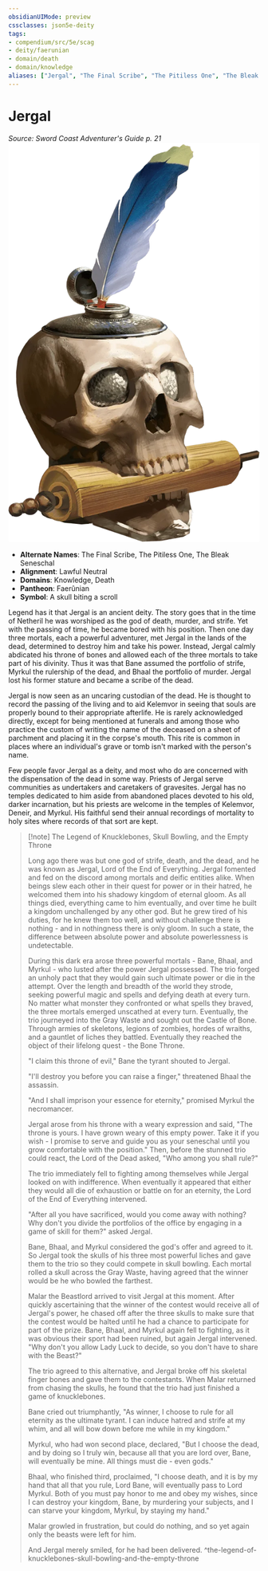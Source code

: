 ```yaml
---
obsidianUIMode: preview
cssclasses: json5e-deity
tags:
- compendium/src/5e/scag
- deity/faerunian
- domain/death
- domain/knowledge
aliases: ["Jergal", "The Final Scribe", "The Pitiless One", "The Bleak Seneschal"]
---
```

# Jergal
*Source: Sword Coast Adventurer's Guide p. 21* 
![](z_compendium/deities/img/scag-symbol-of-jergal.webp#symbol)

- **Alternate Names**: The Final Scribe, The Pitiless One, The Bleak Seneschal
- **Alignment**: Lawful Neutral
- **Domains**: Knowledge, Death
- **Pantheon**: Faerûnian
- **Symbol**: A skull biting a scroll

Legend has it that Jergal is an ancient deity. The story goes that in the time of Netheril he was worshiped as the god of death, murder, and strife. Yet with the passing of time, he became bored with his position. Then one day three mortals, each a powerful adventurer, met Jergal in the lands of the dead, determined to destroy him and take his power. Instead, Jergal calmly abdicated his throne of bones and allowed each of the three mortals to take part of his divinity. Thus it was that Bane assumed the portfolio of strife, Myrkul the rulership of the dead, and Bhaal the portfolio of murder. Jergal lost his former stature and became a scribe of the dead.

Jergal is now seen as an uncaring custodian of the dead. He is thought to record the passing of the living and to aid Kelemvor in seeing that souls are properly bound to their appropriate afterlife. He is rarely acknowledged directly, except for being mentioned at funerals and among those who practice the custom of writing the name of the deceased on a sheet of parchment and placing it in the corpse's mouth. This rite is common in places where an individual's grave or tomb isn't marked with the person's name.

Few people favor Jergal as a deity, and most who do are concerned with the dispensation of the dead in some way. Priests of Jergal serve communities as undertakers and caretakers of gravesites. Jergal has no temples dedicated to him aside from abandoned places devoted to his old, darker incarnation, but his priests are welcome in the temples of Kelemvor, Deneir, and Myrkul. His faithful send their annual recordings of mortality to holy sites where records of that sort are kept.

> [!note] The Legend of Knucklebones, Skull Bowling, and the Empty Throne
> 
> Long ago there was but one god of strife, death, and the dead, and he was known as Jergal, Lord of the End of Everything. Jergal fomented and fed on the discord among mortals and deific entities alike. When beings slew each other in their quest for power or in their hatred, he welcomed them into his shadowy kingdom of eternal gloom. As all things died, everything came to him eventually, and over time he built a kingdom unchallenged by any other god. But he grew tired of his duties, for he knew them too well, and without challenge there is nothing - and in nothingness there is only gloom. In such a state, the difference between absolute power and absolute powerlessness is undetectable.
> 
> During this dark era arose three powerful mortals - Bane, Bhaal, and Myrkul - who lusted after the power Jergal possessed. The trio forged an unholy pact that they would gain such ultimate power or die in the attempt. Over the length and breadth of the world they strode, seeking powerful magic and spells and defying death at every turn. No matter what monster they confronted or what spells they braved, the three mortals emerged unscathed at every turn. Eventually, the trio journeyed into the Gray Waste and sought out the Castle of Bone. Through armies of skeletons, legions of zombies, hordes of wraiths, and a gauntlet of liches they battled. Eventually they reached the object of their lifelong quest - the Bone Throne.
> 
> "I claim this throne of evil," Bane the tyrant shouted to Jergal.
> 
> "I'll destroy you before you can raise a finger," threatened Bhaal the assassin.
> 
> "And I shall imprison your essence for eternity," promised Myrkul the necromancer.
> 
> Jergal arose from his throne with a weary expression and said, "The throne is yours. I have grown weary of this empty power. Take it if you wish - l promise to serve and guide you as your seneschal until you grow comfortable with the position." Then, before the stunned trio could react, the Lord of the Dead asked, "Who among you shall rule?"
> 
> The trio immediately fell to fighting among themselves while Jergal looked on with indifference. When eventually it appeared that either they would all die of exhaustion or battle on for an eternity, the Lord of the End of Everything intervened.
> 
> "After all you have sacrificed, would you come away with nothing? Why don't you divide the portfolios of the office by engaging in a game of skill for them?" asked Jergal.
> 
> Bane, Bhaal, and Myrkul considered the god's offer and agreed to it. So Jergal took the skulls of his three most powerful liches and gave them to the trio so they could compete in skull bowling. Each mortal rolled a skull across the Gray Waste, having agreed that the winner would be he who bowled the farthest.
> 
> Malar the Beastlord arrived to visit Jergal at this moment. After quickly ascertaining that the winner of the contest would receive all of Jergal's power, he chased off after the three skulls to make sure that the contest would be halted until he had a chance to participate for part of the prize. Bane, Bhaal, and Myrkul again fell to fighting, as it was obvious their sport had been ruined, but again Jergal intervened. "Why don't you allow Lady Luck to decide, so you don't have to share with the Beast?"
> 
> The trio agreed to this alternative, and Jergal broke off his skeletal finger bones and gave them to the contestants. When Malar returned from chasing the skulls, he found that the trio had just finished a game of knucklebones.
> 
> Bane cried out triumphantly, "As winner, I choose to rule for all eternity as the ultimate tyrant. I can induce hatred and strife at my whim, and all will bow down before me while in my kingdom."
> 
> Myrkul, who had won second place, declared, "But I choose the dead, and by doing so I truly win, because all that you are lord over, Bane, will eventually be mine. All things must die - even gods."
> 
> Bhaal, who finished third, proclaimed, "I choose death, and it is by my hand that all that you rule, Lord Bane, will eventually pass to Lord Myrkul. Both of you must pay honor to me and obey my wishes, since I can destroy your kingdom, Bane, by murdering your subjects, and I can starve your kingdom, Myrkul, by staying my hand."
> 
> Malar growled in frustration, but could do nothing, and so yet again only the beasts were left for him.
> 
> And Jergal merely smiled, for he had been delivered.
^the-legend-of-knucklebones-skull-bowling-and-the-empty-throne